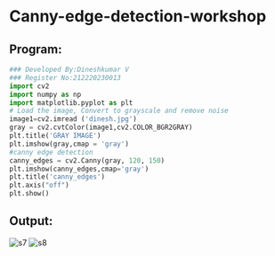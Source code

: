 # Canny-edge-detection-workshop


## Program:
``` Python
### Developed By:Dineshkumar V
### Register No:212220230013
import cv2
import numpy as np
import matplotlib.pyplot as plt
# Load the image, Convert to grayscale and remove noise
image1=cv2.imread ('dinesh.jpg') 
gray = cv2.cvtColor(image1,cv2.COLOR_BGR2GRAY)
plt.title('GRAY IMAGE')
plt.imshow(gray,cmap = 'gray')
#canny edge detection
canny_edges = cv2.Canny(gray, 120, 150)
plt.imshow(canny_edges,cmap='gray')
plt.title('canny_edges')
plt.axis("off")
plt.show()
```

## Output:
![s7](https://user-images.githubusercontent.com/75235789/175783917-7c243256-c528-4703-bb45-aa4e6a4878b8.jpg)
![s8](https://user-images.githubusercontent.com/75235789/175783920-623618ed-593a-4224-91bd-7adba21b57c1.jpg)

